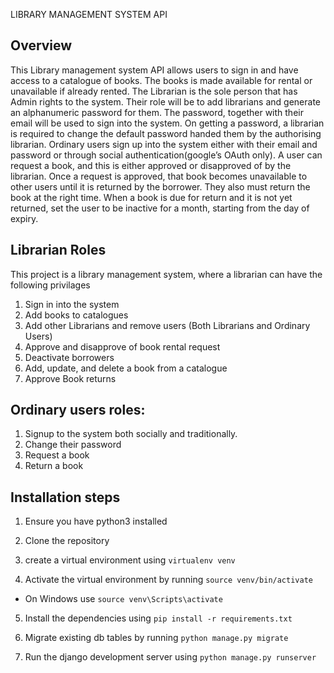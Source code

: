 LIBRARY MANAGEMENT SYSTEM API
## Overview
This Library management system API allows users to sign in and have access to a catalogue of books. The books is made available for rental or unavailable if already rented. 
The Librarian is the sole person that has Admin rights to the system. Their role will be to add librarians and generate an alphanumeric password for them. The password, together with their email will be used to sign into the system. On getting a password, a librarian is required to change the default password handed them by the authorising librarian. 
Ordinary users sign up into the system either with their email and password or through social authentication(google’s OAuth only). A user can request a book, and this is either approved or disapproved of by the librarian. Once a request is approved, that book becomes unavailable to other users until it is returned by the borrower. They also must return the book at the right time. 
When a book is due for return and it is not yet returned, set the user to be inactive for a month, starting from the day of expiry.

## Librarian Roles
This project is a library management system, where a librarian can have the following privilages
1. Sign in into the system
2. Add books to catalogues
3. Add other Librarians and remove users (Both Librarians and Ordinary Users)
4. Approve and disapprove of book rental request
5. Deactivate borrowers
6. Add, update, and delete a book from a catalogue
7. Approve Book returns

## Ordinary users roles:
1. Signup to the system both socially and traditionally.
2. Change their password
3. Request a book
4. Return a book


## Installation steps

1. Ensure you have python3 installed

2. Clone the repository
3. create a virtual environment using `virtualenv venv`
4. Activate the virtual environment by running `source venv/bin/activate`

- On Windows use `source venv\Scripts\activate`

5. Install the dependencies using `pip install -r requirements.txt`

6. Migrate existing db tables by running `python manage.py migrate`

7. Run the django development server using `python manage.py runserver`


